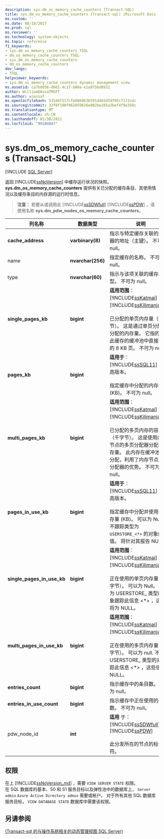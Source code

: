 ```yaml
---
description: sys.dm_os_memory_cache_counters (Transact-SQL)
title: sys.dm_os_memory_cache_counters (Transact-sql) |Microsoft Docs
ms.custom: ''
ms.date: 08/18/2017
ms.prod: sql
ms.reviewer: ''
ms.technology: system-objects
ms.topic: reference
f1_keywords:
- sys.dm_os_memory_cache_counters_TSQL
- dm_os_memory_cache_counters_TSQL
- sys.dm_os_memory_cache_counters
- dm_os_memory_cache_counters
dev_langs:
- TSQL
helpviewer_keywords:
- sys.dm_os_memory_cache_counters dynamic management view
ms.assetid: ca7bd036-d661-4c17-b00a-e1a975bd8932
author: WilliamDAssafMSFT
ms.author: wiassaf
ms.openlocfilehash: 53540f517cfe0869636591ddb5d59f95c7172cdc
ms.sourcegitcommit: 33f0f190f962059826e002be165a2bef4f9e350c
ms.translationtype: MT
ms.contentlocale: zh-CN
ms.lasthandoff: 01/30/2021
ms.locfileid: "99184847"
---
```

# <a name="sysdm_os_memory_cache_counters-transact-sql"></a>sys.dm_os_memory_cache_counters (Transact-SQL)
[!INCLUDE [SQL Server](../../includes/applies-to-version/sqlserver.md)]

  返回 [!INCLUDE[ssNoVersion](../../includes/ssnoversion-md.md)] 中缓存运行状况的快照。 **sys.dm_os_memory_cache_counters** 提供有关已分配的缓存条目、其使用情况以及缓存条目的内存源的运行时信息。  
  
> **注意：** 若要从或调用此 [!INCLUDE[ssSDWfull](../../includes/sssdwfull-md.md)] [!INCLUDE[ssPDW](../../includes/sspdw-md.md)] ，请使用名称 **sys.dm_pdw_nodes_os_memory_cache_counters**。  
  
|列名称|数据类型|说明|  
|-----------------|---------------|-----------------|  
|**cache_address**|**varbinary(8)**|指示与特定缓存关联的计数器的地址（主键）。 不可为 null。|  
|name |**nvarchar(256)**|指定缓存的名称。 不可为 null。|  
|type |**nvarchar(60)**|指示与该项关联的缓存的类型。 不可为 null。|  
|**single_pages_kb**|**bigint**|**适用范围**： [!INCLUDE[ssKatmai](../../includes/sskatmai-md.md)] 到 [!INCLUDE[ssKilimanjaro](../../includes/sskilimanjaro-md.md)]。<br /><br /> 已分配的单页内存量（千字节）。 这是通过单页分配器分配的内存量。 它指的是从此缓存的缓冲池中直接获取的 8 KB 页。 不可为 null。|  
|**pages_kb**|**bigint**|**适用于**：[!INCLUDE[ssSQL11](../../includes/sssql11-md.md)] 及更高版本。<br /><br /> 指定缓存中分配的内存量 (KB)。 不可为 null。|  
|**multi_pages_kb**|**bigint**|**适用范围**： [!INCLUDE[ssKatmai](../../includes/sskatmai-md.md)] 到 [!INCLUDE[ssKilimanjaro](../../includes/sskilimanjaro-md.md)]。<br /><br /> 已分配的多页内存的容量（千字节）。 这是使用内存节点的多页分配器分配的内存量。 此内存在缓冲池外面分配，利用了内存节点虚拟分配器的优势。 不可为 null。|  
|**pages_in_use_kb**|**bigint**|**适用于**：[!INCLUDE[ssSQL11](../../includes/sssql11-md.md)] 及更高版本。<br /><br /> 指定缓存中分配并使用的内存量 (KB)。 可以为 Null。  不跟踪类型为 `USERSTORE_<*>` 的对象的值。  将针对其报告 NULL。|  
|**single_pages_in_use_kb**|**bigint**|**适用范围**： [!INCLUDE[ssKatmai](../../includes/sskatmai-md.md)] 到 [!INCLUDE[ssKilimanjaro](../../includes/sskilimanjaro-md.md)]。<br /><br /> 正在使用的单页内存量（千字节）。 可以为 Null。 不会为 USERSTORE_ 类型的对象跟踪此信息 \<*> ，这些值将为 NULL。|  
|**multi_pages_in_use_kb**|**bigint**|**适用范围**： [!INCLUDE[ssKatmai](../../includes/sskatmai-md.md)] 到 [!INCLUDE[ssKilimanjaro](../../includes/sskilimanjaro-md.md)]。<br /><br /> 正在使用的多页内存量（千字节）。 可以为 null. 不会为 USERSTORE_ 类型的对象跟踪此信息 \<*> ，这些值将为 NULL。|  
|**entries_count**|**bigint**|指示缓存中的条目数。 不可为 null。|  
|**entries_in_use_count**|**bigint**|指示缓存中正在使用的条目数。 不可为 null。|  
|pdw_node_id|**int**|**适用** 于： [!INCLUDE[ssSDWfull](../../includes/sssdwfull-md.md)] 、 [!INCLUDE[ssPDW](../../includes/sspdw-md.md)]<br /><br /> 此分发所在的节点的标识符。|  
  
## <a name="permissions"></a>权限 

在上 [!INCLUDE[ssNoVersion_md](../../includes/ssnoversion-md.md)] ，需要 `VIEW SERVER STATE` 权限。   
在 SQL 数据库的基本、S0 和 S1 服务目标以及弹性池中的数据库上， `Server admin` `Azure Active Directory admin` 需要或帐户。 对于所有其他 SQL 数据库服务目标， `VIEW DATABASE STATE` 数据库中需要该权限。   

## <a name="see-also"></a>另请参阅  
  [&#40;Transact-sql 的与操作系统相关的动态管理视图 SQL Server&#41;](../../relational-databases/system-dynamic-management-views/sql-server-operating-system-related-dynamic-management-views-transact-sql.md)  
  
  


